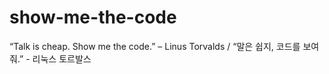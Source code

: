 # show-me-the-code
“Talk is cheap. Show me the code.” – Linus Torvalds / “말은 쉽지, 코드를 보여줘.”  - 리눅스 토르발스
